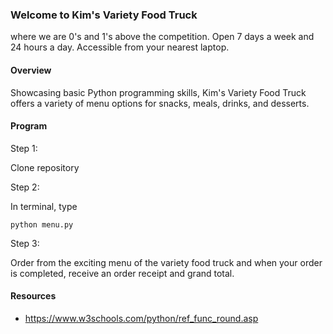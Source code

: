 ### Welcome to Kim's Variety Food Truck

where we are 0's and 1's above the competition. Open 7 days a week and 24 hours a day. Accessible from your nearest laptop.

#### Overview

Showcasing basic Python programming skills, Kim's Variety Food Truck offers a variety of menu options for snacks, meals, drinks, and desserts.

#### Program

Step 1:

Clone repository

Step 2:

In terminal, type

`python menu.py`

Step 3:

Order from the exciting menu of the variety food truck and when your order is completed, receive an order receipt and grand total.

#### Resources

- https://www.w3schools.com/python/ref_func_round.asp
